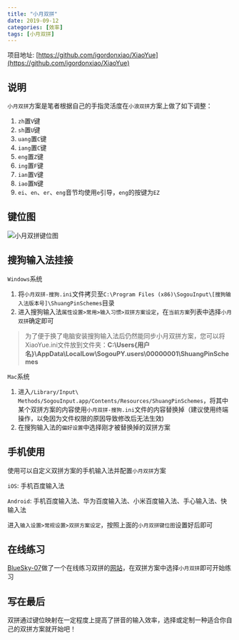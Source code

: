 ```yaml
---
title: "小月双拼"
date: 2019-09-12
categories: [效率]
tags: [小月双拼]
---
```


项目地址: [https://github.com/igordonxiao/XiaoYue](https://github.com/igordonxiao/XiaoYue)

## 说明

`小月双拼`方案是笔者根据自己的手指灵活度在`小浪双拼`方案上做了如下调整：

1. `zh`置`V`键     
2. `sh`置`U`键     
3. `uang`置`C`键     
4. `iang`置`C`键         
5. `eng`置`Z`键      
6. `ing`置`F`键     
7. `ian`置`V`键     
8. `iao`置`N`键      
9. `ei`、`en`、`er`、`eng`音节均使用`e`引导，`eng`的按键为`EZ`      


## 键位图

![小月双拼键位图](https://github.com/igordonxiao/XiaoYue/blob/master/%E5%B0%8F%E6%9C%88%E5%8F%8C%E6%8B%BC%E9%94%AE%E4%BD%8D%E5%9B%BE.png)

## 搜狗输入法挂接

`Windows`系统

1. 将`小月双拼-搜狗.ini`文件拷贝至`C:\Program Files (x86)\SogouInput\[搜狗输入法版本号]\ShuangPinSchemes`目录
2. 进入搜狗输入法`属性设置>常用>输入习惯>双拼方案设定`，在`当前方案`列表中选择`小月双拼`确定即可
    
> 为了便于换了电脑安装搜狗输入法后仍然能同步小月双拼方案，您可以将XiaoYue.ini文件放到文件夹：**C:\Users\{用户名}\AppData\LocalLow\SogouPY.users\00000001\ShuangPinSchemes**

`Mac`系统

1. 进入`/Library/Input\ Methods/SogouInput.app/Contents/Resources/ShuangPinSchemes`，将其中某个双拼方案的内容使用`小月双拼-搜狗.ini`文件的内容替换掉（建议使用终端操作，以免因为文件权限的原因导致修改后无法生效)
2. 在搜狗输入法的`偏好设置`中选择刚才被替换掉的双拼方案

## 手机使用

使用可以自定义双拼方案的手机输入法并配置`小月双拼`方案

`iOS`: 手机百度输入法    

`Android`: 手机百度输入法、华为百度输入法、小米百度输入法、手心输入法、快输入法

进入`输入设置>常规设置>双拼方案设定`，按照上面的`小月双拼键位图`设置好后即可

##  在线练习

[BlueSky-07](https://github.com/BlueSky-07/Shuang)做了一个在线练习双拼的[网站](https://api.ihint.me/shuang/)，在双拼方案中选择`小月双拼`即可开始练习

## 写在最后

双拼通过键位映射在一定程度上提高了拼音的输入效率，选择或定制一种适合你自己的双拼方案就开始吧！
